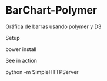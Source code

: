 # BarChart-Polymer
Gráfica de barras usando polymer y D3


Setup

bower install


See in action

python -m SimpleHTTPServer
